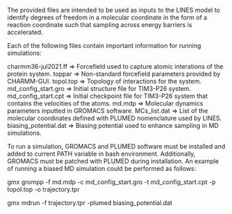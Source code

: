 The provided files are intended to be used as inputs to the LINES model to
identify degrees of freedom in a molecular coordinate in the form of a
reaction coordinate such that sampling across energy barriers is accelerated.

Each of the following files contain important information for running simulations:

charmm36-jul2021.ff => Forcefield used to capture atomic interations of the protein system.
toppar => Non-standard forcefield parameters provided by CHARMM-GUI.
topol.top => Topology of interactions for the system.
md_config_start.gro => Initial structure file for TIM3-P26 system.
md_config_start.cpt => Initial checkpoint file for TIM3-P26 system that contains the velocities of the atoms.
md.mdp => Molecular dynamics parameters inputted in GROMACS software.
MCs_list.dat => List of the molecular coordinates defined with PLUMED nomenclature used by LINES.
biasing_potential.dat => Biasing potential used to enhance sampling in MD simulations.

To run a simulation, GROMACS and PLUMED software must be installed and added to current PATH variable in bash environment.
Additionally, GROMACS must be patched with PLUMED during installation. An example of running a biased MD simulation could be
performed as follows:

gmx grompp -f md.mdp -c md_config_start.gro -t md_config_start.cpt -p topol.top -o trajectory.tpr

gmx mdrun -f trajectory.tpr -plumed biasing_potential.dat
